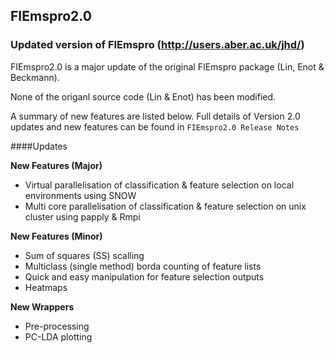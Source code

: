 ## FIEmspro2.0

### Updated version of FIEmspro (http://users.aber.ac.uk/jhd/)

FIEmspro2.0 is a major update of the original FIEmspro package (Lin, Enot & Beckmann).  

None of the origanl source code (Lin & Enot) has been modified.  

A summary of new features are listed below.  Full details of Version 2.0 updates and new features can be found in `FIEmspro2.0 Release Notes`

####Updates

__New Features (Major)__
- Virtual parallelisation of classification & feature selection on local environments using SNOW
- Multi core parallelisation of classification & feature selection on unix cluster using papply & Rmpi


__New Features (Minor)__
- Sum of squares (SS) scalling 
- Multiclass (single method) borda counting of feature lists
- Quick and easy manipulation for feature selection outputs
- Heatmaps

 

__New Wrappers__
- Pre-processing
- PC-LDA plotting 
